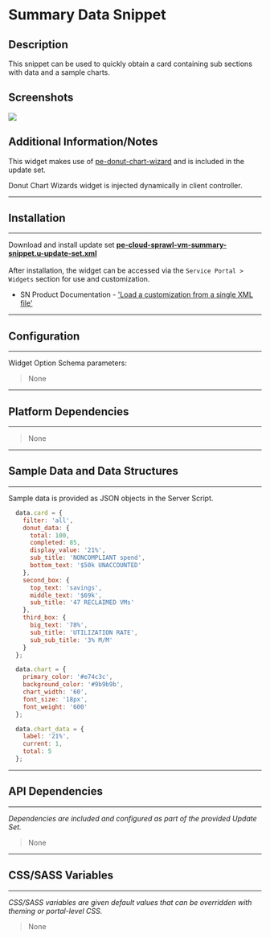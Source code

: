 # Summary Data Snippet

## Description

This snippet can be used to quickly obtain a card containing sub sections with data and a sample charts.

## Screenshots
![](../images/pe-summary-data-snippet.png)

## Additional Information/Notes
This widget makes use of [pe-donut-chart-wizard](https://github.com/platform-experience/serviceportal-widget-library/tree/master/Charts/pe-donut-chart-wizard) and is included in the update set.

Donut Chart Wizards widget is injected dynamically in client controller.

---
## Installation
---
Download and install update set **[pe-cloud-sprawl-vm-summary-snippet.u-update-set.xml](https://github.com/platform-experience/serviceportal-widget-library/blob/master/pe-cloud-sprawl-vm-summary-snippet/pe-cloud-sprawl-vm-summary-snippet.u-update-set.xml)** <br/><br/>
After installation, the widget can be accessed via the `Service Portal > Widgets` section for use and customization.<br/>
* SN Product Documentation - ['Load a customization from a single XML file'](https://docs.servicenow.com/bundle/istanbul-application-development/page/build/system-update-sets/task/t_LoadCustomizationsFromAnXMLFile.html)

---
## Configuration
---
Widget Option Schema parameters:
> None
---
## Platform Dependencies
---
> None
---
## Sample Data and Data Structures
---
Sample data is provided as JSON objects in the Server Script.
``` javascript
  data.card = {
    filter: 'all',
    donut_data: {
      total: 100,
      completed: 85,
      display_value: '21%',
      sub_title: 'NONCOMPLIANT spend',
      bottom_text: '$50k UNACCOUNTED'
    },
    second_box: {
      top_text: 'savings',
      middle_text: '$69k',
      sub_title: '47 RECLAIMED VMs'
    },
    third_box: {
      big_text: '78%',
      sub_title: 'UTILIZATION RATE',
      sub_sub_title: '3% M/M'
    }
  };

  data.chart = {
    primary_color: '#e74c3c',
    background_color: '#9b9b9b',
    chart_width: '60',
    font_size: '18px',
    font_weight: '600'
  };

  data.chart_data = {
    label: '21%',
    current: 1,
    total: 5
  };

```


---
## API Dependencies
---
<i>Dependencies are included and configured as part of the provided Update Set.</i>
> None
---
## CSS/SASS Variables
---
_CSS/SASS variables are given default values that can be overridden with theming or portal-level CSS._
> None